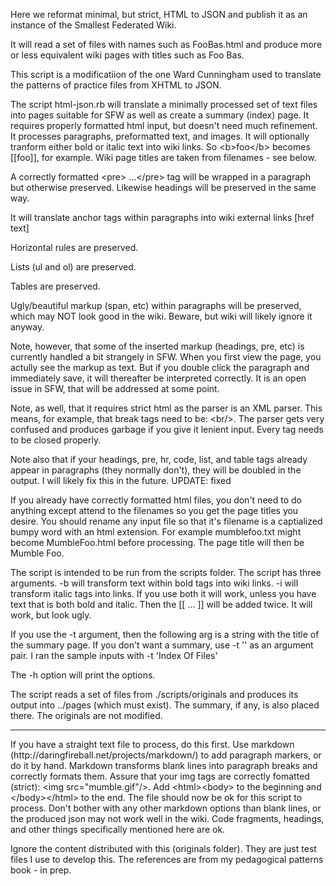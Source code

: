 <p>Here we reformat minimal, but strict, HTML to JSON and publish it as an instance of the Smallest Federated Wiki.</p>

<p>It will read a set of files with names such as FooBas.html and produce more or less equivalent wiki pages with titles such as Foo Bas. </p>

<p>This script is a modificatiion of the one Ward Cunningham used to translate the patterns of practice files from XHTML to JSON. </p>

<p>The script html-json.rb will translate a minimally processed set of text files into pages suitable for SFW as well as create a summary (index) page. It requires properly formatted html input, but doesn't need much refinement. It processes paragraphs, preformatted text, and images. It will optionally tranform either bold or italic text into wiki links. So &lt;b>foo&lt;/b> becomes [[foo]], for example. Wiki page titles are taken from filenames - see below.</p>

<p> A correctly formatted &lt;pre> ...&lt;/pre> tag will be wrapped in a paragraph but otherwise preserved. Likewise headings will be preserved in the same way. </p>

<p>It will translate anchor tags within paragraphs into wiki external links [href text]</p>

<p> Horizontal rules are preserved. </p>

<p> Lists (ul and ol) are preserved. </p>

<p> Tables are preserved. </p>

<p>Ugly/beautiful markup (span, etc) within paragraphs will be preserved, which may NOT look good in the wiki. Beware, but wiki will likely ignore it anyway. </p>

<p>Note, however, that some of the inserted markup (headings, pre, etc) is currently handled a bit strangely in SFW. When you first view the page, you actully see the markup as text. But if you double click the paragraph and immediately save, it will thereafter be interpreted correctly. It is an open issue in SFW, that will be addressed at some point.</p>

<p> Note, as well, that it requires strict html as the parser is an XML parser. This means, for example, that break tags need to be: &lt;br/>. The parser gets very confused and produces garbage if you give it lenient input. Every tag needs to be closed properly. </p>

<p> Note also that if your headings, pre, hr, code, list, and table tags already appear in paragraphs (they normally don't), they will be doubled in the output. I will likely fix this in the future. UPDATE: fixed</p>

<p>If you already have correctly formatted html files, you don't need to do anything except attend to the filenames so you get the page titles you desire. You should rename any input file so that it's filename is a captialized bumpy word with an html extension. For example mumblefoo.txt might become MumbleFoo.html before processing. The page title will then be Mumble Foo.  </p>

<p>The script is intended to be run from the scripts folder. The script has three arguments. -b will transform text within bold tags into wiki links. -i will transform italic tags into links. If you use both it will work, unless you have text that is both bold and italic. Then the [[ ... ]] will be added twice. It will work, but look ugly.</p>

<p>If you use the -t argument, then the following arg is a string with the title of the summary page. If you don't want a summary, use -t '' as an argument pair. I ran the sample inputs with -t 'Index Of Files'</p>

<p> The -h option will print the options. </p>

<p>The script reads a set of files from ./scripts/originals and produces its output into ../pages (which must exist). The summary, if any, is also placed there. The originals are not modified. </p>

<hr/>

<p>If you have a straight text file to process, do this first. Use markdown (http://daringfireball.net/projects/markdown/) to add paragraph markers, or do it by hand. Markdown transforms blank lines into paragraph breaks and correctly formats them. Assure that your img tags are correctly fomatted (strict): &lt;img src="mumble.gif"/>. Add &lt;html>&lt;body> to the beginning and &lt;/body>&lt;/html> to the end. The file should now be ok for this script to process. Don't bother with any other markdown options than blank lines, or the produced json may not work well in the wiki. Code fragments, headings, and other things specifically mentioned here are ok. </p>

<p> Ignore the content distributed with this (originals folder). They are just test files I use to develop this. The references are from my pedagogical patterns book - in prep. </p>

